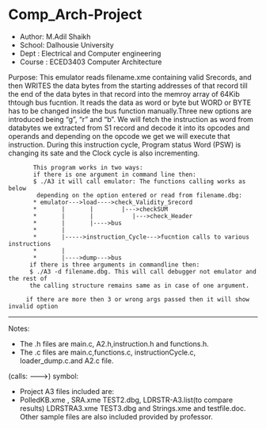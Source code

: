 # Comp_Arch-Project

 * Author: M.Adil Shaikh
 * School: Dalhousie University
 * Dept : Electrical and Computer engineering
 * Course : ECED3403 Computer Architecture
  
  Purpose: This emulator reads filename.xme containing valid Srecords,
           and then WRITES the data bytes from the starting addresses of that 
           record till the end of the data bytes in that record into the memroy
           array of 64Kib thtough bus fucntion. It reads the data as word or byte but
           WORD or BYTE has to be changed inside the bus function manually.Three new 
           options are introduced being “g”, “r” and “b”. We will fetch the instruction
           as word from databytes we extracted from S1 record and decode it into its opcodes 
           and operands and depending on the opcode we get we will execute that instruction.
           During this instruction cycle, Program status Word (PSW) is changing its sate and the
           Clock cycle is also incrementing.
      
           This program works in two ways: 
           if there is one argument in command line then:
           $ ./A3 it will call emulator: The functions calling works as below
            depending on the option entered or read from filename.dbg:
           * emulator--->load---->check_Validity_Srecord
           *       |       |        |--->checkSUM 
           *       |       |           |--->check_Header
           *       |       |---->bus 
           *       |       
           *       |----->instruction_Cycle--->fucntion calls to various instructions                
           *       |
           *       |---->dump--->bus 
          if there is three arguments in commandline then:
          $ ./A3 -d filename.dbg. This will call debugger not emulator and the rest of
          the calling structure remains same as in case of one argument.
          
         if there are more then 3 or wrong args passed then it will show invalid option
           
   ----------------------------------------------------------------------------------------------
	 
  Notes:  
  * The .h files are main.c, A2.h,instruction.h and functions.h.
  * The .c files are main.c,functions.c, instructionCycle.c, loader_dump.c.and A2.c file.
 
  (calls: --->) symbol:
  * Project A3 files included are:
  * PolledKB.xme , SRA.xme TEST2.dbg, LDRSTR-A3.list(to compare results)
              LDRSTRA3.xme TEST3.dbg and Strings.xme and testfile.doc.
              Other sample files are also included provided by professor.
 
 
